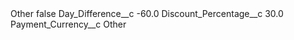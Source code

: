 <?xml version="1.0" encoding="UTF-8"?>
<CustomMetadata xmlns="http://soap.sforce.com/2006/04/metadata" xmlns:xsi="http://www.w3.org/2001/XMLSchema-instance" xmlns:xsd="http://www.w3.org/2001/XMLSchema">
    <label>Other</label>
    <protected>false</protected>
    <values>
        <field>Day_Difference__c</field>
        <value xsi:type="xsd:double">-60.0</value>
    </values>
    <values>
        <field>Discount_Percentage__c</field>
        <value xsi:type="xsd:double">30.0</value>
    </values>
    <values>
        <field>Payment_Currency__c</field>
        <value xsi:type="xsd:string">Other</value>
    </values>
</CustomMetadata>
